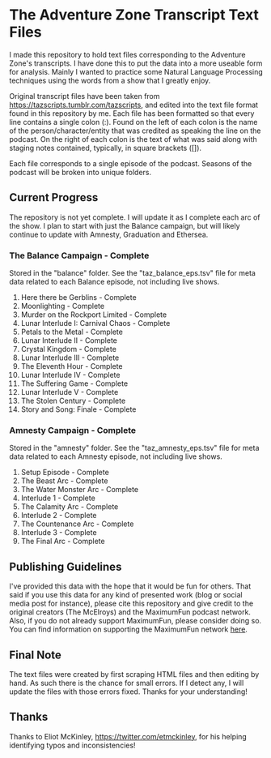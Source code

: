 # The Adventure Zone Transcript Text Files

I made this repository to hold text files corresponding to the Adventure Zone's transcripts. I have done this to put the data into a more useable form for analysis. Mainly I wanted to practice some Natural Language Processing techniques using the words from a show that I greatly enjoy.

Original transcript files have been taken from <a href="https://tazscripts.tumblr.com/tazscripts">https://tazscripts.tumblr.com/tazscripts</a>, and edited into the text file format found in this repository by me. Each file has been formatted so that every line contains a single colon (:). Found on the left of each colon is the name of the person/character/entity that was credited as speaking the line on the podcast. On the right of each colon is the text of what was said along with staging notes contained, typically, in square brackets ([]).

Each file corresponds to a single episode of the podcast. Seasons of the podcast will be broken into unique folders.


## Current Progress

The repository is not yet complete. I will update it as I complete each arc of the show. I plan to start with just the Balance campaign, but will likely continue to update with Amnesty, Graduation and Ethersea.

### The Balance Campaign - Complete

Stored in the "balance" folder. See the "taz_balance_eps.tsv" file for meta data related to each Balance episode, not including live shows.
1. Here there be Gerblins - Complete
2. Moonlighting - Complete
3. Murder on the Rockport Limited - Complete
4. Lunar Interlude I: Carnival Chaos - Complete
5. Petals to the Metal - Complete
6. Lunar Interlude II - Complete
7. Crystal Kingdom - Complete
8. Lunar Interlude III - Complete
9. The Eleventh Hour - Complete
10. Lunar Interlude IV - Complete
11. The Suffering Game - Complete
12. Lunar Interlude V - Complete
13. The Stolen Century - Complete
14. Story and Song: Finale - Complete

### Amnesty Campaign - Complete

Stored in the "amnesty" folder. See the "taz_amnesty_eps.tsv" file for meta data related to each Amnesty episode, not including live shows.
1. Setup Episode - Complete
2. The Beast Arc - Complete
3. The Water Monster Arc - Complete
4. Interlude 1 - Complete
5. The Calamity Arc - Complete
6. Interlude 2 - Complete
7. The Countenance Arc - Complete
8. Interlude 3 - Complete
9. The Final Arc - Complete

## Publishing Guidelines

I've provided this data with the hope that it would be fun for others. That said if you use this data for any kind of presented work (blog or social media post for instance), please cite this repository and give credit to the original creators (The McElroys) and the MaximumFun podcast network. Also, if you do not already support MaximumFun, please consider doing so. You can find information on supporting the MaximumFun network <a href="https://maximumfun.org/join">here</a>.

## Final Note

The text files were created by first scraping HTML files and then editing by hand. As such there is the chance for small errors. If I detect any, I will update the files with those errors fixed. Thanks for your understanding!

## Thanks

Thanks to Eliot McKinley, https://twitter.com/etmckinley, for his helping identifying typos and inconsistencies!
